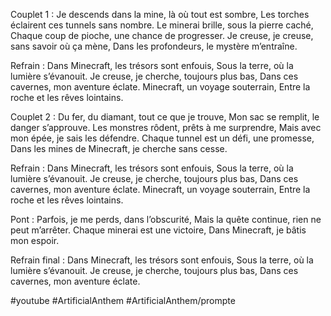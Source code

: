 

Couplet 1 :
Je descends dans la mine, là où tout est sombre,
Les torches éclairent ces tunnels sans nombre.
Le minerai brille, sous la pierre caché,
Chaque coup de pioche, une chance de progresser.
Je creuse, je creuse, sans savoir où ça mène,
Dans les profondeurs, le mystère m’entraîne.

Refrain :
Dans Minecraft, les trésors sont enfouis,
Sous la terre, où la lumière s’évanouit.
Je creuse, je cherche, toujours plus bas,
Dans ces cavernes, mon aventure éclate.
Minecraft, un voyage souterrain,
Entre la roche et les rêves lointains.

Couplet 2 :
Du fer, du diamant, tout ce que je trouve,
Mon sac se remplit, le danger s’approuve.
Les monstres rôdent, prêts à me surprendre,
Mais avec mon épée, je sais les défendre.
Chaque tunnel est un défi, une promesse,
Dans les mines de Minecraft, je cherche sans cesse.

Refrain :
Dans Minecraft, les trésors sont enfouis,
Sous la terre, où la lumière s’évanouit.
Je creuse, je cherche, toujours plus bas,
Dans ces cavernes, mon aventure éclate.
Minecraft, un voyage souterrain,
Entre la roche et les rêves lointains.

Pont :
Parfois, je me perds, dans l’obscurité,
Mais la quête continue, rien ne peut m’arrêter.
Chaque minerai est une victoire,
Dans Minecraft, je bâtis mon espoir.

Refrain final :
Dans Minecraft, les trésors sont enfouis,
Sous la terre, où la lumière s’évanouit.
Je creuse, je cherche, toujours plus bas,
Dans ces cavernes, mon aventure éclate.



#youtube
#ArtificialAnthem 
#ArtificialAnthem/prompte

